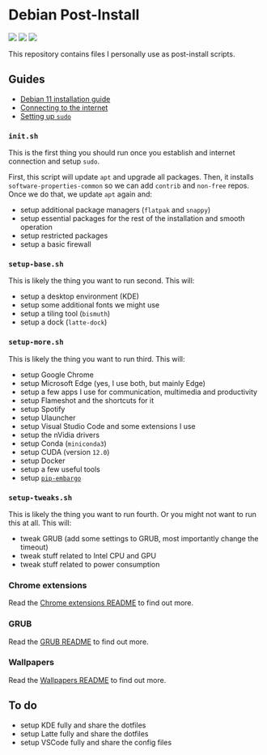 # Debian Post-Install

![](https://img.shields.io/github/repo-size/suflaj/debian-post-install?style=flat-square)
![](https://img.shields.io/github/license/suflaj/debian-post-install?style=flat-square)
![](https://img.shields.io/github/last-commit/suflaj/debian-post-install?style=flat-square)

This repository contains files I personally use as post-install scripts.

## Guides

- [Debian 11 installation guide](./guides/debian-11-installation-guide.md)
- [Connecting to the internet](./guides/connecting-to-the-internet.md)
- [Setting up `sudo`](./guides/setting-up-sudo.md)

### `init.sh`

This is the first thing you should run once you establish and internet connection and setup `sudo`.

First, this script will update `apt` and upgrade all packages. Then, it installs `software-properties-common` so we can add `contrib` and `non-free` repos. Once we do that, we update `apt` again and:

- setup additional package managers (`flatpak` and `snappy`)
- setup essential packages for the rest of the installation and smooth operation
- setup restricted packages
- setup a basic firewall

### `setup-base.sh`

This is likely the thing you want to run second. This will:

- setup a desktop environment (KDE)
- setup some additional fonts we might use
- setup a tiling tool (`bismuth`)
- setup a dock (`latte-dock`)

### `setup-more.sh`

This is likely the thing you want to run third. This will:

- setup Google Chrome
- setup Microsoft Edge (yes, I use both, but mainly Edge)
- setup a few apps I use for communication, multimedia and productivity
- setup Flameshot and the shortcuts for it
- setup Spotify
- setup Ulauncher
- setup Visual Studio Code and some extensions I use
- setup the nVidia drivers
- setup Conda (`miniconda3`)
- setup CUDA (version `12.0`)
- setup Docker
- setup a few useful tools
- setup [`pip-embargo`](./scripts/tools/python/.pip-embargo)

### `setup-tweaks.sh`

This is likely the thing you want to run fourth. Or you might not want to run this at all. This will:

- tweak GRUB (add some settings to GRUB, most importantly change the timeout)
- tweak stuff related to Intel CPU and GPU
- tweak stuff related to power consumption

### Chrome extensions

Read the [Chrome extensions README](./chrome-extensions/README.md) to find out more.

### GRUB

Read the [GRUB README](./grub/README.md) to find out more.

### Wallpapers

Read the [Wallpapers README](./wallpapers/README.md) to find out more.

## To do

- setup KDE fully and share the dotfiles
- setup Latte fully and share the dotfiles
- setup VSCode fully and share the config files
